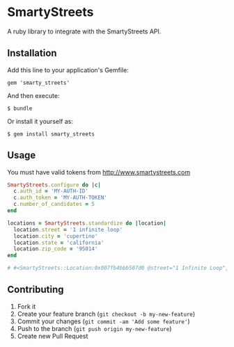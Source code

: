 # SmartyStreets

A ruby library to integrate with the SmartyStreets API.

## Installation

Add this line to your application's Gemfile:

    gem 'smarty_streets'

And then execute:

    $ bundle

Or install it yourself as:

    $ gem install smarty_streets

## Usage

You must have valid tokens from http://www.smartystreets.com

```ruby
SmartyStreets.configure do |c|
  c.auth_id = 'MY-AUTH-ID'
  c.auth_token = 'MY-AUTH-TOKEN'
  c.number_of_candidates = 5
end

locations = SmartyStreets.standardize do |location|
  location.street = '1 infinite loop'
  location.city = 'cupertino'
  location.state = 'california'
  location.zip_code = '95014'
end

# #<SmartyStreets::Location:0x007fb4bbb507d0 @street="1 Infinite Loop", @city="Cupertino", @state="CA", @zip_code="95014-2083", @delivery_point_barcode="950142083017", @components={"primary_number"=>"1", "street_name"=>"Infinite", "street_suffix"=>"Loop", "city_name"=>"Cupertino", "state_abbreviation"=>"CA", "zipcode"=>"95014", "plus4_code"=>"2083", "delivery_point"=>"01", "delivery_point_check_digit"=>"7"}, @meta_data={"record_type"=>"S", "county_fips"=>"06085", "county_name"=>"Santa Clara", "carrier_route"=>"C067", "congressional_district"=>"18", "rdi"=>"Commercial", "elot_sequence"=>"0031", "elot_sort"=>"A", "latitude"=>37.33118, "longitude"=>-122.03062, "precision"=>"Zip9"}>
```

## Contributing

1. Fork it
2. Create your feature branch (`git checkout -b my-new-feature`)
3. Commit your changes (`git commit -am 'Add some feature'`)
4. Push to the branch (`git push origin my-new-feature`)
5. Create new Pull Request
